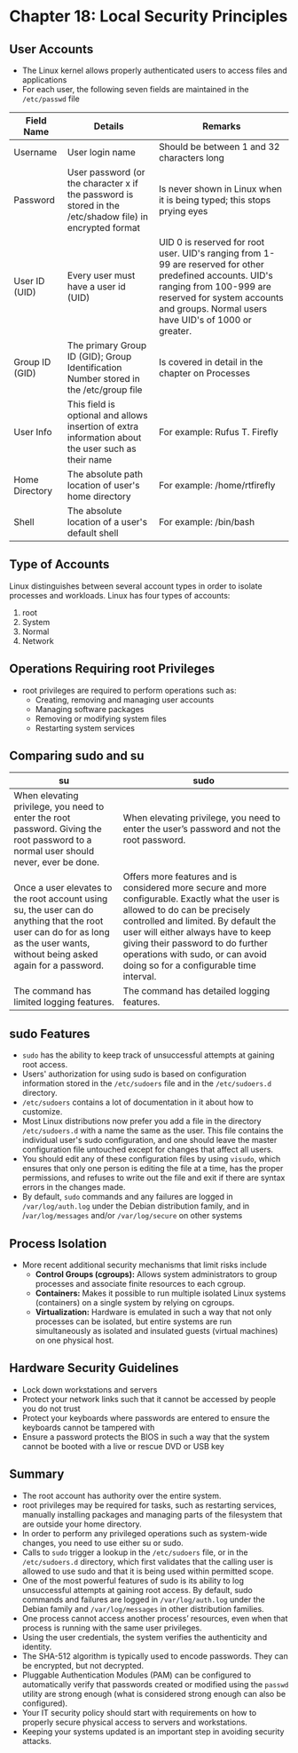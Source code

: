 # Chapter 18: Local Security Principles

## User Accounts
- The Linux kernel allows properly authenticated users to access files and applications
- For each user, the following seven fields are maintained in the `/etc/passwd` file

Field Name | Details | Remarks
--- | --- | ---
Username | User login name | Should be between 1 and 32 characters long
Password | User password (or the character x if the password is stored in the /etc/shadow file) in encrypted format | Is never shown in Linux when it is being typed; this stops prying eyes
User ID (UID) | Every user must have a user id (UID) | UID 0 is reserved for root user. UID's ranging from 1-99 are reserved for other predefined accounts. UID's ranging from 100-999 are reserved for system accounts and groups. Normal users have UID's of 1000 or greater.
Group ID (GID) | The primary Group ID (GID); Group Identification Number stored in the /etc/group file | Is covered in detail in the chapter on Processes
User Info | This field is optional and allows insertion of extra information about the user such as their name | For example: Rufus T. Firefly
Home Directory | The absolute path location of user's home directory | For example: /home/rtfirefly
Shell | The absolute location of a user's default shell | For example: /bin/bash

## Type of Accounts
Linux distinguishes between several account types in order to isolate processes and workloads. Linux has four types of accounts:
1. root
2. System
3. Normal
4. Network

## Operations Requiring root Privileges
- root privileges are required to perform operations such as:
    - Creating, removing and managing user accounts
    - Managing software packages
    - Removing or modifying system files
    - Restarting system services

## Comparing sudo and su
su | sudo
--- | ---
When elevating privilege, you need to enter the root password. Giving the root password to a normal user should never, ever be done. | When elevating privilege, you need to enter the user’s password and not the root password.
Once a user elevates to the root account using su, the user can do anything that the root user can do for as long as the user wants, without being asked again for a password. | Offers more features and is considered more secure and more configurable. Exactly what the user is allowed to do can be precisely controlled and limited. By default the user will either always have to keep giving their password to do further operations with sudo, or can avoid doing so for a configurable time interval.
The command has limited logging features. | The command has detailed logging features.

## sudo Features
- `sudo` has the ability to keep track of unsuccessful attempts at gaining root access.
- Users' authorization for using sudo is based on configuration information stored in the `/etc/sudoers` file and in the `/etc/sudoers.d` directory.
- `/etc/sudoers` contains a lot of documentation in it about how to customize.
- Most Linux distributions now prefer you add a file in the directory `/etc/sudoers.d` with a name the same as the user. This file contains the individual user's sudo configuration, and one should leave the master configuration file untouched except for changes that affect all users.
- You should edit any of these configuration files by using `visudo`, which ensures that only one person is editing the file at a time, has the proper permissions, and refuses to write out the file and exit if there are syntax errors in the changes made.
- By default, `sudo` commands and any failures are logged in `/var/log/auth.log` under the Debian distribution family, and in /`var/log/messages` and/or `/var/log/secure` on other systems

## Process Isolation
- More recent additional security mechanisms that limit risks include
    - **Control Groups (cgroups):** Allows system administrators to group processes and associate finite resources to each cgroup.
    - **Containers:** Makes it possible to run multiple isolated Linux systems (containers) on a single system by relying on cgroups.
    - **Virtualization:** Hardware is emulated in such a way that not only processes can be isolated, but entire systems are run simultaneously as isolated and insulated guests (virtual machines) on one physical host.

## Hardware Security Guidelines
- Lock down workstations and servers
- Protect your network links such that it cannot be accessed by people you do not trust
- Protect your keyboards where passwords are entered to ensure the keyboards cannot be tampered with
- Ensure a password protects the BIOS in such a way that the system cannot be booted with a live or rescue DVD or USB key

## Summary
- The root account has authority over the entire system.
- root privileges may be required for tasks, such as restarting services, manually installing packages and managing parts of the filesystem that are outside your home directory.
- In order to perform any privileged operations such as system-wide changes, you need to use either su or sudo.
- Calls to `sudo` trigger a lookup in the `/etc/sudoers` file, or in the `/etc/sudoers.d` directory, which first validates that the calling user is allowed to use sudo and that it is being used within permitted scope.
- One of the most powerful features of sudo is its ability to log unsuccessful attempts at gaining root access. By default, sudo commands and failures are logged in `/var/log/auth.log` under the Debian family and `/var/log/messages` in other distribution families.
- One process cannot access another process’ resources, even when that process is running with the same user privileges.
- Using the user credentials, the system verifies the authenticity and identity.
- The SHA-512 algorithm is typically used to encode passwords. They can be encrypted, but not decrypted.
- Pluggable Authentication Modules (PAM) can be configured to automatically verify that passwords created or modified using the `passwd` utility are strong enough (what is considered strong enough can also be configured).
- Your IT security policy should start with requirements on how to properly secure physical access to servers and workstations.
- Keeping your systems updated is an important step in avoiding security attacks.